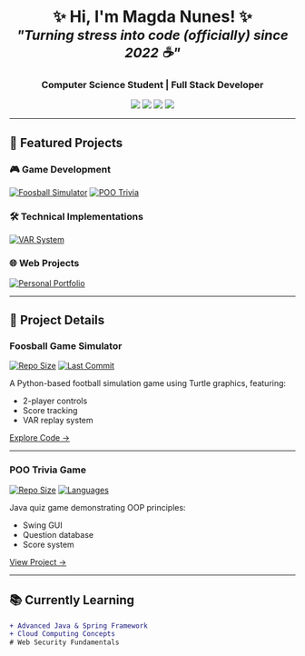 <h1 align="center">
  ✨ Hi, I'm Magda Nunes! ✨ <br/>
  <sub><i>"Turning stress into code (officially) since 2022 ☕"</i></sub>
</h1>

<h3 align="center">
  Computer Science Student | Full Stack Developer
</h3>

<p align="center">
  <a href="https://masa604.github.io/portfolio/"><img src="https://img.shields.io/badge/Portfolio-FF7139?style=for-the-badge&logo=firefox&logoColor=white"></a>
  <a href="https://www.linkedin.com/in/magda-nunes-4650b4282/"><img src="https://img.shields.io/badge/LinkedIn-0077B5?style=for-the-badge&logo=linkedin&logoColor=white"></a>
  <a href="mailto:magmar406@gmail.com"><img src="https://img.shields.io/badge/Email-D14836?style=for-the-badge&logo=gmail&logoColor=white"></a>
  <a href="https://github.com/masa604"><img src="https://img.shields.io/badge/GitHub-100000?style=for-the-badge&logo=github&logoColor=white"></a>
</p>

---

## 🚀 Featured Projects

### 🎮 Game Development
[![Foosball Simulator](https://img.shields.io/badge/🎯_Foosball_Game-4BC51D?style=for-the-badge&logo=python&logoColor=white)](https://github.com/masa604/foosball_alunos)
[![POO Trivia](https://img.shields.io/badge/❓_POO_Trivia-6E57FF?style=for-the-badge&logo=java&logoColor=white)](https://github.com/masa604/POOTrivia)

### 🛠️ Technical Implementations
[![VAR System](https://img.shields.io/badge/📹_VAR_System-00599C?style=for-the-badge&logo=github&logoColor=white)](https://github.com/masa604/var_alunos)

### 🌐 Web Projects
[![Personal Portfolio](https://img.shields.io/badge/🌟_Portfolio-FF7139?style=for-the-badge&logo=html5&logoColor=white)](https://masa604.github.io/portfolio/)

---

## 📝 Project Details

### Foosball Game Simulator
[![Repo Size](https://img.shields.io/github/repo-size/masa604/foosball_alunos?color=blue&style=flat-square)]()
[![Last Commit](https://img.shields.io/github/last-commit/masa604/foosball_alunos?color=green&style=flat-square)]()

A Python-based football simulation game using Turtle graphics, featuring:
- 2-player controls
- Score tracking
- VAR replay system

[Explore Code →](https://github.com/masa604/foosball_alunos)

---

### POO Trivia Game
[![Repo Size](https://img.shields.io/github/repo-size/masa604/POOTrivia?color=blue&style=flat-square)]()
[![Languages](https://img.shields.io/github/languages/top/masa604/POOTrivia?style=flat-square)]()

Java quiz game demonstrating OOP principles:
- Swing GUI
- Question database
- Score system

[View Project →](https://github.com/masa604/POOTrivia)

---

## 📚 Currently Learning
```diff
+ Advanced Java & Spring Framework
+ Cloud Computing Concepts
# Web Security Fundamentals
